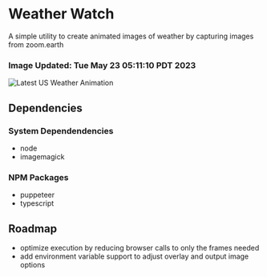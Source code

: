 # Weather Watch

A simple utility to create animated images of weather by capturing images from zoom.earth

### Image Updated: Tue May 23 05:11:10 PDT 2023

![Latest US Weather Animation](animations/2023-05-23.webp)

## Dependencies
### System Dependendencies
* node
* imagemagick
### NPM Packages
* puppeteer
* typescript

## Roadmap
* optimize execution by reducing browser calls to only the frames needed
* add environment variable support to adjust overlay and output image options
